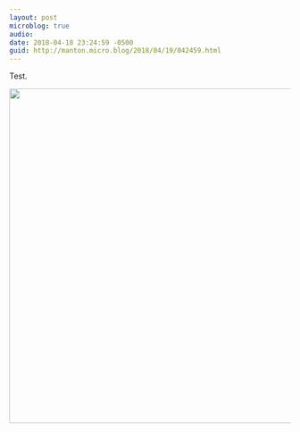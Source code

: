 ```yaml
---
layout: post
microblog: true
audio: 
date: 2018-04-18 23:24:59 -0500
guid: http://manton.micro.blog/2018/04/19/042459.html
---
```

Test.

<img src="http://manton.micro.blog/uploads/2018/5d40195f23.jpg" width="600" height="600" />
